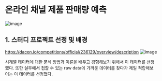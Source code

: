 # 온라인 채널 제품 판매량 예측
![image](https://github.com/gunheee-leee/Baf_Sales_Prediction/assets/143998370/370fa547-cc73-4161-9a81-9a01841b2703)

## 1. 스터디 프로젝트 선정 및 배경
https://dacon.io/competitions/official/236129/overview/description
![image](https://github.com/gunheee-leee/Baf_Sales_Prediction/assets/143998370/05df1ebf-a9e0-4f5d-b69f-5845e4b0a61f)

시계열 데이터에 대한 분석 방법과 이론을 배우고 경험해보기 위해서 이 데이터를 선정했다.
또한 실무에서 접할 수 있는 raw data에 가까운 데이터를 찾다가 제일 적합해보이는 이 데이터를 선정했다.

